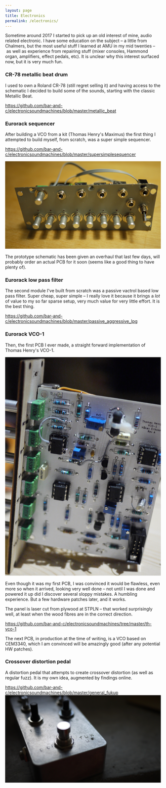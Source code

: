 ```yaml
---
layout: page
title: Electronics
permalink: /electronics/
---
```


Sometime around 2017 I started to pick up an old interest of mine, audio related electronic. I have some education on the subject – a little from Chalmers, but the most useful stuff I learned at AMU in my mid twenties – as well as experience from repairing stuff (mixer consoles, Hammond organ, amplifiers, effect pedals, etc).
It is unclear why this interest surfaced now, but it is very much fun. 

### CR-78 metallic beat drum
I used to own a Roland CR-78 (still regret selling it) and having access to the schematic I decided to build some of the sounds, starting with the classic Metallic Beat. 

<https://github.com/bar-and-c/electronicsoundmachines/blob/master/metallic_beat>


### Eurorack sequencer
After building a VCO from a kit (Thomas Henry's Maximus) the first thing I attempted to build myself, from scratch, was a super simple sequencer.

<https://github.com/bar-and-c/electronicsoundmachines/blob/master/supersimplesequencer>

![SSS-1](sss1.jpg "Super Simple Sequencer")

The prototype schematic has been given an overhaul that last few days, will probably order an actual PCB for it soon (seems like a good thing to have plenty of).

### Eurorack low pass filter
The second module I've built from scratch was a passive vactrol based low pass filter. Super cheap, super simple – I really love it because it brings a *lot* of value to my so far sparse setup, very much value for very little effort. It is the best thing.

<https://github.com/bar-and-c/electronicsoundmachines/blob/master/passive_aggressive_lpg>

### Eurorack VCO-1
Then, the first PCB I ever made, a straight forward implementation of Thomas Henry's VCO-1.

![VCO-1](vco-1.jpg "Thomas Henry's VCO-1, rev A")

Even though it was my first PCB, I was convinced it would be flawless, even more so when it arrived, looking very well done – not until I was done and powered it up did I discover several sloppy mistakes. A humbling experience. 
But a few hardware patches later, and it works. 

The panel is laser cut from plywood at STPLN – that worked surprisingly well, at least when the wood fibres are in the correct direction.

<https://github.com/bar-and-c/electronicsoundmachines/tree/master/th-vco-1>

The next PCB, in production at the time of writing, is a VCO based on CEM3340, which I am convinced will be amazingly good (after any potential HW patches).

### Crossover distortion pedal
A distortion pedal that attempts to create crossover distortion (as well as regular fuzz). It is my own idea, augmented by findings online.

<https://github.com/bar-and-c/electronicsoundmachines/blob/master/general_fukup>
![General Fukup](gen_fukup.jpg "General Fukup")
